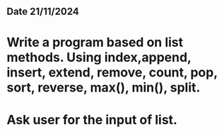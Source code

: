 ## Date 21/11/2024
# Write a  program based on list methods. Using index,append, insert, extend, remove, count, pop, sort, reverse, max(), min(), split.
# Ask user for the input of list.
